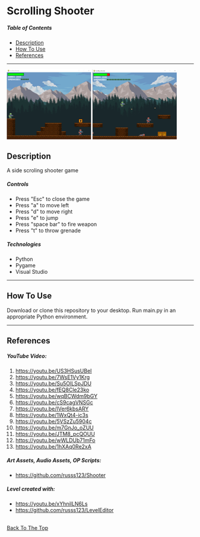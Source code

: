 # Scrolling Shooter

##### Table of Contents

- [Description](#description)
- [How To Use](#how-to-use)
- [References](#references)

---


<p float="center">
    <img src="https://github.com/SDBranka/Scrolling_Shooter_Game/blob/main/img/Screenshot0.png" width=45% alt="app pic two" />
    <img src="https://github.com/SDBranka/Scrolling_Shooter_Game/blob/main/img/Screenshot1.png" width=45% alt="app pic two" />
</p>

## Description

A side scroling shooter game

##### Controls

- Press "Esc" to close the game
- Press "a" to move left
- Press "d" to move right
- Press "e" to jump
- Press "space bar" to fire weapon
- Press "t" to throw grenade

##### Technologies

- Python
- Pygame
- Visual Studio

---

## How To Use

Download or clone this repository to your desktop. Run main.py in an appropriate Python environment.

---

## References

##### YouTube Video:
1. https://youtu.be/US3HSusUBeI
2. https://youtu.be/7WsE1Vy1Krg
3. https://youtu.be/Su5OlLSpJDU
4. https://youtu.be/fEQ8Cle23ko
5. https://youtu.be/wqBCWdm9bGY
6. https://youtu.be/cS9cagVNSGc
7. https://youtu.be/IVer6kbsARY
8. https://youtu.be/1WxQt4-ic3s
9. https://youtu.be/5VSzZu5904c
10. https://youtu.be/m7GnJo_oZUU
11. https://youtu.be/JTM8_pcQOUU
12. https://youtu.be/wWLDUb71mFo
13. https://youtu.be/1hXAq0Re2xA

##### Art Assets, Audio Assets, OP Scripts:
- https://github.com/russs123/Shooter


##### Level created with:
- https://youtu.be/xYhniILN6Ls
- https://github.com/russs123/LevelEditor

\
[Back To The Top](#scrolling-shooter)